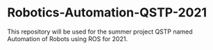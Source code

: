 # Robotics-Automation-QSTP-2021
This repository will be used for the summer project QSTP named Automation of Robots using ROS for 2021.
